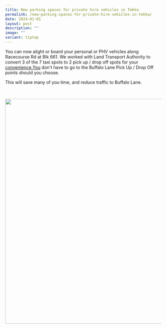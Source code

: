 ```yaml
---
title: New parking spaces for private hire vehicles in Tekka
permalink: /new-parking-spaces-for-private-hire-vehicles-in-tekka/
date: 2024-01-01
layout: post
description: ""
image: ""
variant: tiptap
---
```

<p>You can now alight or board your personal or PHV vehicles along Racecourse
Rd at Blk 661. We worked with Land Transport Authority to convert 3 of
the 7 taxi spots to 2 pick up / drop off spots for your <a href="http://convenience.You" rel="noopener noreferrer nofollow" target="_blank">convenience.You</a> don't
have to go to the Buffalo Lane Pick Up / Drop Off points should you choose.</p>
<p>This will save many of you time, and reduce traffic to Buffalo Lane.</p>
<p>
<br>
</p>
<div class="isomer-image-wrapper">
<img style="width: 725px; color: rgb(0, 0, 0); font-family: system-ui, -apple-system, &quot;system-ui&quot;, &quot;Segoe UI&quot;, Roboto, Oxygen, Ubuntu, Cantarell, &quot;Open Sans&quot;, &quot;Helvetica Neue&quot;, sans-serif; font-size: medium; font-style: normal; font-variant-ligatures: normal; font-variant-caps: normal; font-weight: 400; letter-spacing: normal; orphans: 2; text-align: start; text-indent: 0px; text-transform: none; widows: 2; word-spacing: 0px; -webkit-text-stroke-width: 0px; white-space: normal; text-decoration-thickness: initial; text-decoration-style: initial; text-decoration-color: initial;" height="auto" width="100%" src="https://moca.sgp1.cdn.digitaloceanspaces.com/Upgrade%20%26%20Plans/6593c6f2a5dcedc33231c590_414433583_18250496395224634_2934257150124812681_n.webp">
</div>
<p></p>